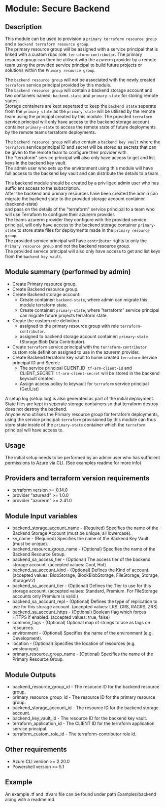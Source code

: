 # Module: Secure Backend

## Description

This module can be used to provision a `primary terraform resource group` and a `backend terraform resource group`.  
The primary resource group will be assigned with a service principal that is linked with a custom rbac role: `terraform-contributor`. The primary resource group can then be utilised with the azurerm provider by a remote team using the provided service principal to build future projects or solutions within the `Primary resource group`.  
  
The `backend resource group` will not be associated with the newly created `terraform` service principal provided by this module.  
The `backend resource group` will contain a backend storage account and two containers named: `backend-state` and `primary-state` for storing remote states.  
Storage containers are kept seperated to keep the `backend state` seperate from the `primary state` as the `primary state` will be utilised by the remote team using the principal created by this module. The provided `terraform` service principal will only have access to the backend storage account container `primary-state` to access the remote state of future deployments by the remote teams terraform deployments.  
  
The `backend resource group` will also contain a `backend key vault` where the `terraform` service principal ID and secret will be stored as secrets that can be given to the remote team to configure their provider with.  
The "terraform" service principal will also only have access to get and list keys in the backend key vault.  
The admin user who sets up the environment using this module will have full access to the backend key vault and can distribute the details to a team.  
  
This backend module should be created by a priviliged admin user who has sufficient access to the subscription.  
After the backend and primary resources have been created the admin can migrate the backend state to the provided storage account container (backend-state)  
and pass on the details of the "terraform" service principal to a team who will use Terraform to configure their azurerm provider.  
The teams azurerm provider they configure with the provided service principal, will only have access to the backend storage container `primary-state` to store state files for deployments made in the `primary resource group`.  
The provided service principal will have `contributor` rights to only the `Primary resource group` and not the backend resource group.  
The provided service principal will also only have access to get and list keys from the `backend key vault`.  
  
## Module summary (performed by admin)
  
- Create Primary resource group.
- Create Backend resource group.
- Create Backend storage account:
  - Create container: `backend-state`, where admin can migrate this module terraform state.
  - Create container: `primary-state`, where "terraform" service principal can migrate future projects terraform state.
- Create the custom role definition  
  - assigned to the primary resource group with rele `terraform-contributor`.
  - assigned to backend storage account container: `primary-state` (Storage Blob Data Contributor).
- Create `terraform` service principal with the `terraform-contributor` custom role definition assigned to use in the azurerm provider.
- Create Backend terraform key vault to home created `terraform` Service principal ID and Secret:
  - The service principal CLIENT_ID: `tf-arm-client-id` and CLIENT_SECRET: `tf-arm-client-secret` will be stored in the backend keyvault created.
  - Assign access policy to keyvault for `terraform` service principal (Get/List)

A setup log (setup.log) is also generated as part of the initial deployment.  
State files are kept in seperate storage containers so that terraform destroy does not destroy the backend.  
Anyone who utilises the Primary resource group for terraform deployments, using the service principal: `terraform` provisioned by this module can thus store state inside of the `primary-state` container which the `terraform` principal will have access to.
  
## Usage
  
The initial setup needs to be performed by an admin user who has sufficient permissions to Azure via CLI. (See examples readme for more info)  
  
## Providers and terraform version requirements
  
- terraform version >= 0.14.0
- provider "azuread" >= 1.0.0
- provider "azurerm" >= 2.41.0
  
## Module Input variables
  
- backend_storage_account_name - (Required) Specifies the name of the Backend Storage Account (must be unique, all lowercase).
- kv_name - (Required) Specifies the name of the Backend Key Vault (must be unique).
- backend_resource_group_name - (Optional) Specifies the name of the Backend Resource Group.
- backend_sa_access_tier - (Optional) The access tier of the backend storage account. (accepted values: Cool, Hot)
- backend_sa_account_kind - (Optional) Defines the Kind of account. (accepted values: BlobStorage, BlockBlobStorage, FileStorage, Storage, StorageV2)
- backend_sa_account_tier - (Optional) Defines the Tier to use for this storage account. (accepted values: Standard, Premium. For FileStorage accounts only Premium is valid.)
- backend_sa_account_repl - (Optional) Defines the type of replication to use for this storage account. (accepted values: LRS, GRS, RAGRS, ZRS)
- backend_sa_account_https - (Optional) Boolean flag which forces HTTPS if enabled. (accepted values: true, false)
- common_tags - (Optional) Optional map of strings to use as tags on resources.
- environment - (Optional) Specifies the name of the environment (e.g. Development).
- location - (Optional) Specifies the location of resources (e.g. westeurope).
- primary_resource_group_name - (Optional) Specifies the name of the Primary Resource Group.
  
## Module Outputs

- backend_resource_group_id - The resource ID for the backend resource group.
- primary_resource_group_id -  The resource ID for the primary resource group.
- backend_storage_account_id - The resource ID for the backend storage account.
- backend_key_vault_id - The resource ID for the backend key vault.
- terraform_application_id - The CLIENT ID for the terraform application service principal.
- terraform_custom_role_id - The terraform-contributor role id.

## Other requirements

- Azure CLI version >= 2.20.0
- Powershell version >= 5.1

## Example

An example .tf and .tfvars file can be found under path Examples/backend along with a readme.md.  
